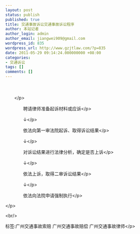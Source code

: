 ```yaml
---
layout: post
status: publish
published: true
title: 交通事故诉讼交通事故诉讼程序
author: 本站记者
author_login: admin
author_email: jiangwei909@gmail.com
wordpress_id: 835
wordpress_url: http://www.gzjtlaw.com/?p=835
date: 2011-05-29 09:14:24.000000000 +08:00
categories:
- 交通诉讼
tags: []
comments: []
---
```

<p><p>　　<p>　　<&#47;p><p>　　　　聘请律师准备起诉材料或应诉<&#47;p><p>　　　　&darr;<&#47;p><p>　　　　依法向第一审法院起诉、取得诉讼结果<&#47;p><p>　　　　&darr;<&#47;p><p>　　　　对诉讼结果进行法律分析，确定是否上诉<&#47;p><p>　　　　&darr;<&#47;p><p>　　　　依法上诉，取得二审诉讼结果<&#47;p><p>　　　　&darr;<&#47;p><p>　　　　依法向法院申请强制执行<&#47;p><p><&#47;p><br&#47;><p>标签:广州交通事故索赔 广州交通事故赔偿 广州交通事故律师<&#47;p>

